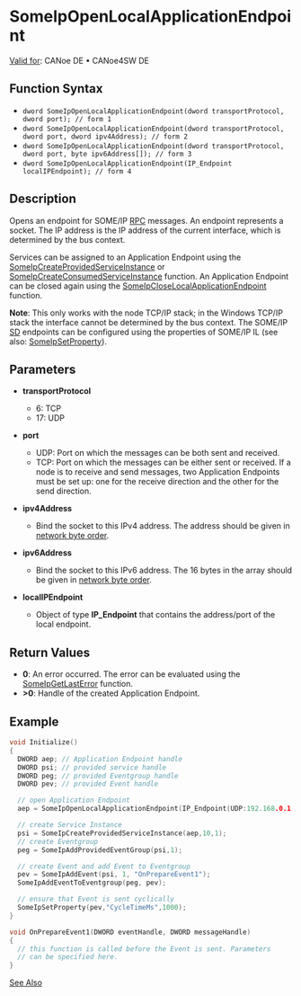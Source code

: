 # SomeIpOpenLocalApplicationEndpoint

[Valid for](../../../../Shared/FeatureAvailability.md): CANoe DE • CANoe4SW DE

## Function Syntax

- `dword SomeIpOpenLocalApplicationEndpoint(dword transportProtocol, dword port); // form 1`
- `dword SomeIpOpenLocalApplicationEndpoint(dword transportProtocol, dword port, dword ipv4Address); // form 2`
- `dword SomeIpOpenLocalApplicationEndpoint(dword transportProtocol, dword port, byte ipv6Address[]); // form 3`
- `dword SomeIpOpenLocalApplicationEndpoint(IP_Endpoint localIPEndpoint); // form 4`

## Description

Opens an endpoint for SOME/IP [RPC](javascript:void(0)) messages. An endpoint represents a socket. The IP address is the IP address of the current interface, which is determined by the bus context.

Services can be assigned to an Application Endpoint using the [SomeIpCreateProvidedServiceInstance](CAPLfunctionSomeIpCreateProvidedServiceInstance.md) or [SomeIpCreateConsumedServiceInstance](CAPLfunctionSomeIpCreateConsumedServiceInstance.md) function. An Application Endpoint can be closed again using the [SomeIpCloseLocalApplicationEndpoint](CAPLfunctionSomeIpCloseLocalApplicationEndpoint.md) function.

**Note**: This only works with the node TCP/IP stack; in the Windows TCP/IP stack the interface cannot be determined by the bus context. The SOME/IP [SD](javascript:void(0)) endpoints can be configured using the properties of SOME/IP IL (see also: [SomeIpSetProperty](CAPLfunctionSomeIpSetProperty.md)).

## Parameters

- **transportProtocol**
  - 6: TCP
  - 17: UDP

- **port**
  - UDP: Port on which the messages can be both sent and received.
  - TCP: Port on which the messages can be either sent or received. If a node is to receive and send messages, two Application Endpoints must be set up: one for the receive direction and the other for the send direction.

- **ipv4Address**
  - Bind the socket to this IPv4 address. The address should be given in [network byte order](../../../../Shared/CAPL/TCPIPAPI/IPAddressByteOrdering.md).

- **ipv6Address**
  - Bind the socket to this IPv6 address. The 16 bytes in the array should be given in [network byte order](../../../../Shared/CAPL/TCPIPAPI/IPAddressByteOrdering.md).

- **localIPEndpoint**
  - Object of type **IP_Endpoint** that contains the address/port of the local endpoint.

## Return Values

- **0**: An error occurred. The error can be evaluated using the [SomeIpGetLastError](CAPLfunctionSomeIpGetLastError.md) function.
- **>0**: Handle of the created Application Endpoint.

## Example

```c
void Initialize()
{
  DWORD aep; // Application Endpoint handle
  DWORD psi; // provided service handle
  DWORD peg; // provided Eventgroup handle
  DWORD pev; // provided Event handle

  // open Application Endpoint
  aep = SomeIpOpenLocalApplicationEndpoint(IP_Endpoint(UDP:192.168.0.1:50002));

  // create Service Instance
  psi = SomeIpCreateProvidedServiceInstance(aep,10,1);
  // create Eventgroup
  peg = SomeIpAddProvidedEventGroup(psi,1);

  // create Event and add Event to Eventgroup
  pev = SomeIpAddEvent(psi, 1, "OnPrepareEvent1");
  SomeIpAddEventToEventgroup(peg, pev);

  // ensure that Event is sent cyclically
  SomeIpSetProperty(pev,"CycleTimeMs",1000);
}

void OnPrepareEvent1(DWORD eventHandle, DWORD messageHandle)
{
  // this function is called before the Event is sent. Parameters
  // can be specified here.
}
```

[See Also](javascript:void(0);)
